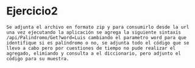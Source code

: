 # Ejercicio2
    Se adjunta el archivo en formato zip y para consumirlo desde la url una vez ejecutando la aplicación se agrega la siguiente sintaxis /api/Palindromo/Get?word=Luis cambiando el parametro word para que identifique si es palíndromo o no, se adjunta todo el código que se llevo a cabo pero por cuestiones de tiempo no pude realizar el agregado, elimiando y consulta a el diccionario, pero adjunto el código para su muestra.
